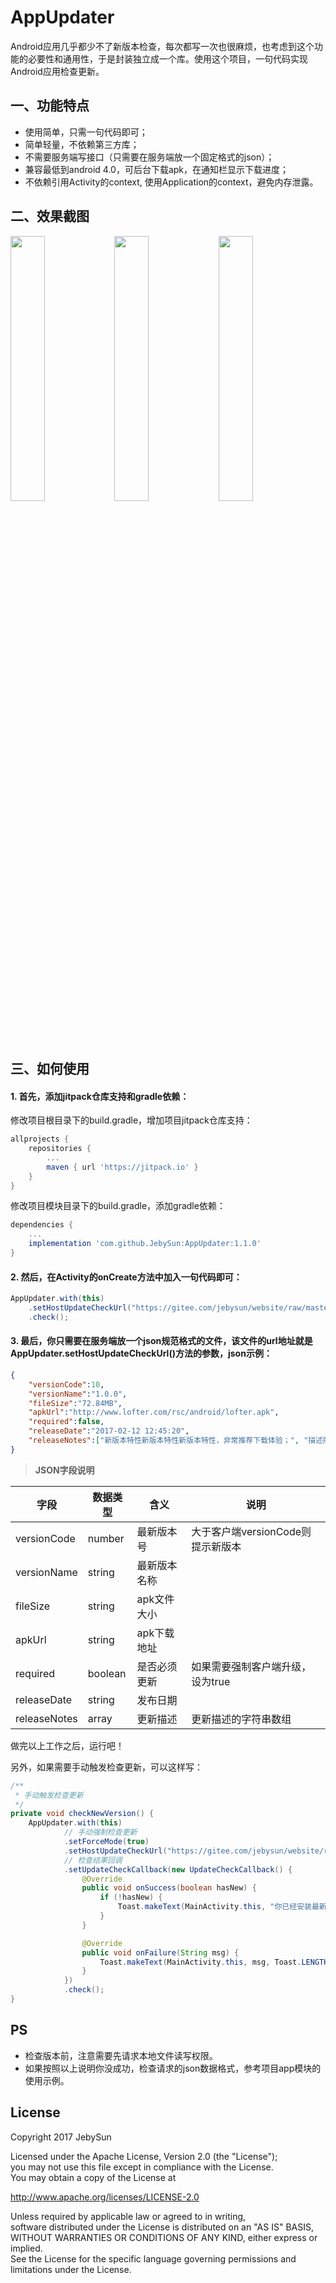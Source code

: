 # AppUpdater
  Android应用几乎都少不了新版本检查，每次都写一次也很麻烦，也考虑到这个功能的必要性和通用性，于是封装独立成一个库。使用这个项目，一句代码实现Android应用检查更新。

## 一、功能特点
- 使用简单，只需一句代码即可；
- 简单轻量，不依赖第三方库；
- 不需要服务端写接口（只需要在服务端放一个固定格式的json）；
- 兼容最低到android 4.0，可后台下载apk，在通知栏显示下载进度；
- 不依赖引用Activity的context, 使用Application的context，避免内存泄露。

## 二、效果截图
<img src="https://gitee.com/jebysun/website/raw/master/github/screenshot_1.jpg" width="33%"/><img src="https://gitee.com/jebysun/website/raw/master/github/screenshot_2.jpg" width="33%"/><img src="https://gitee.com/jebysun/website/raw/master/github/screenshot_3.jpg" width="33%"/>

## 三、如何使用
#### 1. 首先，添加jitpack仓库支持和gradle依赖：  
修改项目根目录下的build.gradle，增加项目jitpack仓库支持：
```gradle
allprojects {
	repositories {
		...
		maven { url 'https://jitpack.io' }
	}
}
```
修改项目模块目录下的build.gradle，添加gradle依赖：
```gradle
dependencies {
	...
	implementation 'com.github.JebySun:AppUpdater:1.1.0'
}
```
#### 2. 然后，在Activity的onCreate方法中加入一句代码即可：
```java
AppUpdater.with(this)
	.setHostUpdateCheckUrl("https://gitee.com/jebysun/website/raw/master/github/app_latest_version.json")
	.check();
```
#### 3. 最后，你只需要在服务端放一个json规范格式的文件，该文件的url地址就是AppUpdater.setHostUpdateCheckUrl()方法的参数，json示例：
```json
{
	"versionCode":10,
	"versionName":"1.0.0",
	"fileSize":"72.84MB",
	"apkUrl":"http://www.lofter.com/rsc/android/lofter.apk",
	"required":false,
	"releaseDate":"2017-02-12 12:45:20",
	"releaseNotes":["新版本特性新版本特性新版本特性，非常推荐下载体验；", "描述版本信息，方便用户选择是否立即下载更新；", "性能优化和BUG修复。"]
}
```
> **JSON字段说明**

|	字段		|	数据类型		|	含义		|	说明		|
|--	|--	|--	|--	|
|	versionCode		|	number	|	最新版本号	    |	大于客户端versionCode则提示新版本	|
|	versionName		|	string	|	最新版本名称		|			|
|	fileSize		|	string	|	apk文件大小	    |			|
|	apkUrl		    |	string	|	apk下载地址		|			|
|	required		|	boolean	|	是否必须更新		|	如果需要强制客户端升级，设为true		|
|	releaseDate		|	string	|	发布日期			|			|
|	releaseNotes	|	array	|	更新描述			|	更新描述的字符串数组		|

做完以上工作之后，运行吧！  

另外，如果需要手动触发检查更新，可以这样写：
```java
/**
 * 手动触发检查更新
 */
private void checkNewVersion() {
	AppUpdater.with(this)
			// 手动强制检查更新
			.setForceMode(true)
			.setHostUpdateCheckUrl("https://gitee.com/jebysun/website/raw/master/github/app_latest_version.json")
			// 检查结果回调
			.setUpdateCheckCallback(new UpdateCheckCallback() {
				@Override
				public void onSuccess(boolean hasNew) {
					if (!hasNew) {
						Toast.makeText(MainActivity.this, "你已经安装最新版本", Toast.LENGTH_SHORT).show();
					}
				}

				@Override
				public void onFailure(String msg) {
					Toast.makeText(MainActivity.this, msg, Toast.LENGTH_SHORT).show();
				}
			})
			.check();
}
```
## PS
- 检查版本前，注意需要先请求本地文件读写权限。
- 如果按照以上说明你没成功，检查请求的json数据格式，参考项目app模块的使用示例。

## License
Copyright 2017 JebySun  

Licensed under the Apache License, Version 2.0 (the "License");  
you may not use this file except in compliance with the License.  
You may obtain a copy of the License at

   http://www.apache.org/licenses/LICENSE-2.0

Unless required by applicable law or agreed to in writing,  
software distributed under the License is distributed on an "AS IS" BASIS,  
WITHOUT WARRANTIES OR CONDITIONS OF ANY KIND, either express or implied.  
See the License for the specific language governing permissions and  
limitations under the License.

